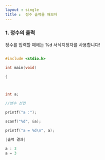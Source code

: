 ```yaml
---
layout : single
title :  정수 출력을 해보자
---
```


### 1. 정수의 출력

정수를 입력할 때에는 %d 서식지정자를 사용합니다!

~~~c

#include <stdio.h>   

int main(void)  

{



int a;  

//변수 선언  

printf("a :");  

scanf("%d", &a);  

printf("a = %d\n", a);  

|출력 결과|

a : 3  
a = 3
